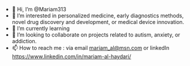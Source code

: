 - 👋 Hi, I’m @Mariam313
- 👀 I’m interested in personalized medicine, early diagnostics methods, novel drug discovery and development, or medical device innovation. 
- 🌱 I’m currently learning 
- 💞️ I’m looking to collaborate on projects related to autism, anxiety, or addiction. 
- 📫 How to reach me : via email mariam_al@msn.com or linkedIn https://www.linkedin.com/in/mariam-al-haydari/

<!---
Mariam313/Mariam313 is a ✨ special ✨ repository because its `README.md` (this file) appears on your GitHub profile.
You can click the Preview link to take a look at your changes.
--->
